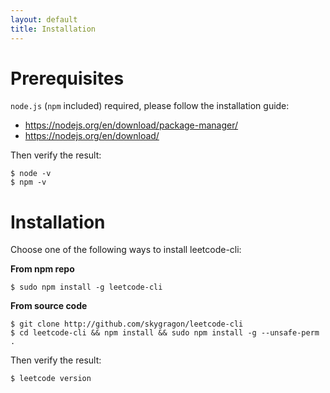 ```yaml
---
layout: default
title: Installation
---
```


# Prerequisites

`node.js` (`npm` included) required, please follow the installation guide:

* https://nodejs.org/en/download/package-manager/
* https://nodejs.org/en/download/

Then verify the result:

	$ node -v
	$ npm -v

# Installation

Choose one of the following ways to install leetcode-cli:

**From npm repo**

    $ sudo npm install -g leetcode-cli

**From source code**

    $ git clone http://github.com/skygragon/leetcode-cli
    $ cd leetcode-cli && npm install && sudo npm install -g --unsafe-perm .

Then verify the result:

	$ leetcode version
